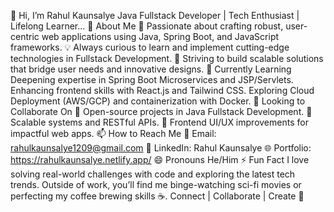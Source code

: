👋 Hi, I’m Rahul Kaunsalye
Java Fullstack Developer | Tech Enthusiast | Lifelong Learner...
👀 About Me
🌟 Passionate about crafting robust, user-centric web applications using Java, Spring Boot, and JavaScript frameworks.
💡 Always curious to learn and implement cutting-edge technologies in Fullstack Development.
🚀 Striving to build scalable solutions that bridge user needs and innovative designs.
🌱 Currently Learning
Deepening expertise in Spring Boot Microservices and JSP/Servlets.
Enhancing frontend skills with React.js and Tailwind CSS.
Exploring Cloud Deployment (AWS/GCP) and containerization with Docker.
💞️ Looking to Collaborate On
📌 Open-source projects in Java Fullstack Development.
🧩 Scalable systems and RESTful APIs.
🎨 Frontend UI/UX improvements for impactful web apps.
📫 How to Reach Me
📧 Email: rahulkaunsalye1209@gmail.com
💼 LinkedIn: Rahul Kaunsalye
🌐 Portfolio: https://rahulkaunsalye.netlify.app/
😄 Pronouns
He/Him
⚡ Fun Fact
I love solving real-world challenges with code and exploring the latest tech trends. Outside of work, you’ll find me binge-watching sci-fi movies or perfecting my coffee brewing skills ☕.
Connect | Collaborate | Create 🚀


<!---
Rahul9146/Rahul9146 is a ✨ special ✨ repository because its `README.md` (this file) appears on your GitHub profile.
You can click the Preview link to take a look at your changes.
--->
